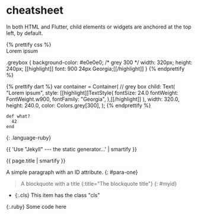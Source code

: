 

# cheatsheet

In both HTML and Flutter, child elements or widgets are anchored at
the top left, by default.

<div class="lefthighlight">
{% prettify css %}
<div class="greybox">
    Lorem ipsum
</div>

.greybox {
      background-color: #e0e0e0; /* grey 300 */
      width: 320px;
      height: 240px;
[[highlight]]      font: 900 24px Georgia;[[/highlight]]
    }
{% endprettify %}
</div>
<div class="righthighlight">
{% prettify dart %}
  var container = Container( // grey box
    child: Text(
      "Lorem ipsum",
      style: [[highlight]]TextStyle(
        fontSize: 24.0
        fontWeight: FontWeight.w900,
        fontFamily: "Georgia",
      ),[[/highlight]]
    ),
    width: 320.0,
    height: 240.0,
    color: Colors.grey[300],
  );
{% endprettify %}
</div>


```
def what?
  42
end
```
{: .language-ruby}


{{ 'Use "Jekyll" --- the static generator...' | smartify }}

{{ page.title | smartify }}

A simple paragraph with an ID attribute.
{: #para-one}

> A blockquote with a title
{:title="The blockquote title"}
{: #myid}

* {:.cls} This item has the class "cls"

{:.ruby}
    Some code here
